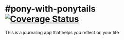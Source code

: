 #pony-with-ponytails
[![Coverage Status](https://coveralls.io/repos/christophwong/pony-with-ponytails/badge.png)](https://coveralls.io/r/christophwong/pony-with-ponytails)
===================

This is a journaling app that helps you reflect on your life
